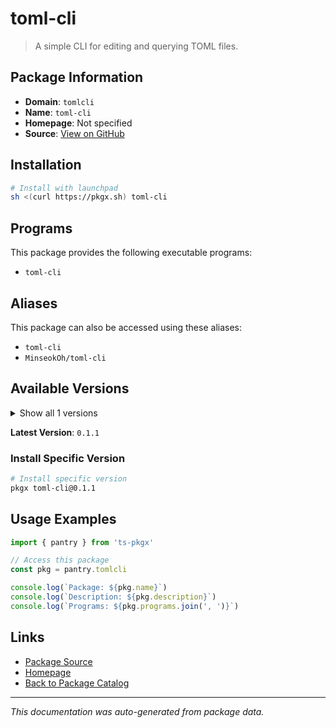 # toml-cli

> A simple CLI for editing and querying TOML files.

## Package Information

- **Domain**: `tomlcli`
- **Name**: `toml-cli`
- **Homepage**: Not specified
- **Source**: [View on GitHub](https://github.com/pkgxdev/pantry/tree/main/projects/github.com/MinseokOh/toml-cli/package.yml)

## Installation

```bash
# Install with launchpad
sh <(curl https://pkgx.sh) toml-cli
```

## Programs

This package provides the following executable programs:

- `toml-cli`

## Aliases

This package can also be accessed using these aliases:

- `toml-cli`
- `MinseokOh/toml-cli`

## Available Versions

<details>
<summary>Show all 1 versions</summary>

- `0.1.1`

</details>

**Latest Version**: `0.1.1`

### Install Specific Version

```bash
# Install specific version
pkgx toml-cli@0.1.1
```

## Usage Examples

```typescript
import { pantry } from 'ts-pkgx'

// Access this package
const pkg = pantry.tomlcli

console.log(`Package: ${pkg.name}`)
console.log(`Description: ${pkg.description}`)
console.log(`Programs: ${pkg.programs.join(', ')}`)
```

## Links

- [Package Source](https://github.com/pkgxdev/pantry/tree/main/projects/github.com/MinseokOh/toml-cli/package.yml)
- [Homepage](#)
- [Back to Package Catalog](../package-catalog.md)

---

*This documentation was auto-generated from package data.*
